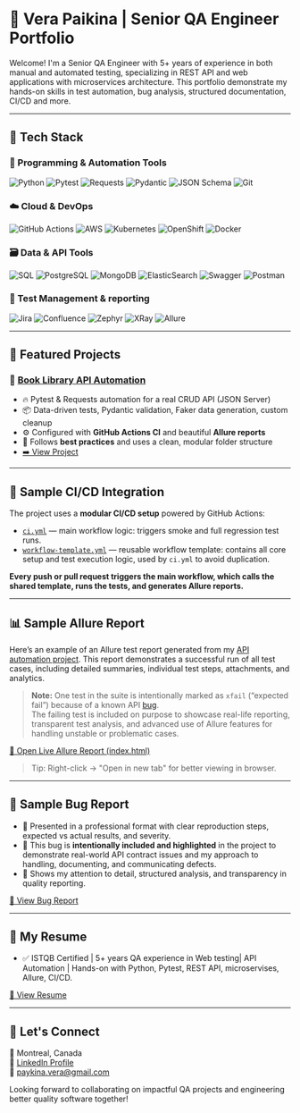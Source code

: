 # 🎯 Vera Paikina | Senior QA Engineer Portfolio 

Welcome! I'm a Senior QA Engineer with 5+ years of experience in both manual and automated testing, specializing in REST API and web applications with microservices architecture.
This portfolio demonstrate my hands-on skills in test automation, bug analysis, structured documentation, CI/CD and more.

---

## 🚀 Tech Stack

### 🔹 Programming & Automation Tools
![Python](https://img.shields.io/badge/Python-3670A0?style=for-the-badge&logo=python&logoColor=ffdd54)
![Pytest](https://img.shields.io/badge/Pytest-3776AB?style=for-the-badge&logo=pytest&logoColor=white)
![Requests](https://img.shields.io/badge/Requests-005571?style=for-the-badge&logo=python&logoColor=white)
![Pydantic](https://img.shields.io/badge/Pydantic-158EB5?style=for-the-badge&logo=python&logoColor=white)
![JSON Schema](https://img.shields.io/badge/JSON--Schema-5E5C5C?style=for-the-badge&logo=json&logoColor=white)
![Git](https://img.shields.io/badge/Git-F05032?style=for-the-badge&logo=git&logoColor=white)

### ☁️ Cloud & DevOps
![GitHub Actions](https://img.shields.io/badge/GitHub--Actions-2088FF?style=for-the-badge&logo=githubactions&logoColor=white)
![AWS](https://img.shields.io/badge/AWS-232F3E?style=for-the-badge&logo=amazonaws&logoColor=white)
![Kubernetes](https://img.shields.io/badge/Kubernetes-326CE5?style=for-the-badge&logo=kubernetes&logoColor=white)
![OpenShift](https://img.shields.io/badge/OpenShift-E00B1C?style=for-the-badge&logo=redhatopenshift&logoColor=white)
![Docker](https://img.shields.io/badge/Docker-2496ED?style=for-the-badge&logo=docker&logoColor=white)


### 🗃️ Data & API Tools
![SQL](https://img.shields.io/badge/SQL-4479A1?style=for-the-badge&logo=sqlite&logoColor=white)
![PostgreSQL](https://img.shields.io/badge/PostgreSQL-336791?style=for-the-badge&logo=postgresql&logoColor=white)
![MongoDB](https://img.shields.io/badge/MongoDB-4EA94B?style=for-the-badge&logo=mongodb&logoColor=white)
![ElasticSearch](https://img.shields.io/badge/ElasticSearch-005571?style=for-the-badge&logo=elasticsearch&logoColor=white)
![Swagger](https://img.shields.io/badge/Swagger-85EA2D?style=for-the-badge&logo=swagger&logoColor=black)
![Postman](https://img.shields.io/badge/Postman-FF6C37?style=for-the-badge&logo=postman&logoColor=white)


### 📁 Test Management & reporting
![Jira](https://img.shields.io/badge/Jira-0052CC?style=for-the-badge&logo=jira&logoColor=white)
![Confluence](https://img.shields.io/badge/Confluence-172B4D?style=for-the-badge&logo=confluence&logoColor=white)
![Zephyr](https://img.shields.io/badge/Zephyr-233659?style=for-the-badge&logo=zephyr&logoColor=white)
![XRay](https://img.shields.io/badge/XRay-68BC71?style=for-the-badge&logo=data:image/svg+xml;base64,PHN2ZyB4bWxucz0iaHR0cDovL3d3dy53My5vcmcvMjAwMC9zdmciIHdpZHRoPSIxNiIgaGVpZ2h0PSIxNiI+PHJlY3Qgd2lkdGg9IjE2IiBoZWlnaHQ9IjE2IiBmaWxsPSIjNjhCQzcxIi8+PC9zdmc+)
![Allure](https://img.shields.io/badge/Allure-333333?style=for-the-badge&logo=allure&logoColor=white)

---
## 📌 Featured Projects
### 🔹 [Book Library API Automation](./projects/book-library-api-tests/)

- 🔥 Pytest & Requests automation for a real CRUD API (JSON Server)
- 📦 Data-driven tests, Pydantic validation, Faker data generation, custom cleanup
- ⚙️ Configured with **GitHub Actions CI** and beautiful **Allure reports**
- 📘 Follows **best practices** and uses a clean, modular folder structure
- [➡️ View Project](./projects/book-library-api-tests/)

---

## 🔁 Sample CI/CD Integration

The project uses a **modular CI/CD setup** powered by GitHub Actions:

- [`ci.yml`](./projects/book-library-api-tests/.github/workflows/ci.yml) — main workflow logic: triggers smoke and full regression test runs.
- [`workflow-template.yml`](./projects/book-library-api-tests/.github/workflows/workflow-template.yml) — reusable workflow template: contains all core setup and test execution logic, used by `ci.yml` to avoid duplication.

**Every push or pull request triggers the main workflow, which calls the shared template, runs the tests, and generates Allure reports.**  

---

## 📊 Sample Allure Report

Here’s an example of an Allure test report generated from my [API automation project](./projects/book-library-api-tests/). 
This report demonstrates a successful run of all test cases, including detailed summaries, individual test steps, attachments, and analytics.

> **Note:** One test in the suite is intentionally marked as `xfail` (“expected fail”) because of a known API [bug](./assets/sample-bug-report.md).  
> The failing test is included on purpose to showcase real-life reporting, transparent test analysis, and advanced use of Allure features for handling unstable or problematic cases.

[📁 Open Live Allure Report (index.html)](https://vpaikina.github.io/book-library-api-tests/index.html)

> Tip: Right-click → "Open in new tab" for better viewing in browser.

---

## 🧪 Sample Bug Report

- 📝 Presented in a professional format with clear reproduction steps, expected vs actual results, and severity.
- 🚩 This bug is **intentionally included and highlighted** in the project to demonstrate real-world API contract issues and my approach to handling, documenting, and communicating defects.
- 🎯 Shows my attention to detail, structured analysis, and transparency in quality reporting.

[📂 View Bug Report](./assets/sample-bug-report.md)

___

## 🧾 My Resume 

- ✅ ISTQB Certified | 5+ years QA experience in Web testing| API Automation | Hands-on with Python, Pytest, REST API, microservises, Allure, CI/CD.

[📄 View Resume](https://github.com/vpaikina/qa-portfolio/blob/main/resume.md)

---

## 🤝 Let's Connect

📍 Montreal, Canada  
🔗 [LinkedIn Profile](https://www.linkedin.com/in/vera-paykina-qa/)  
📧 paykina.vera@gmail.com

Looking forward to collaborating on impactful QA projects and engineering better quality software together!

